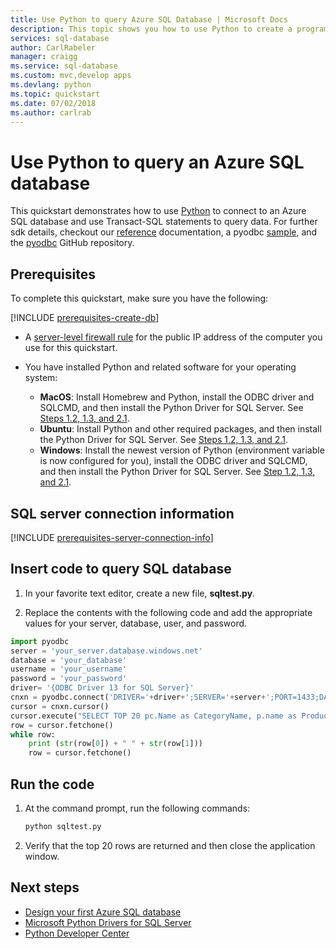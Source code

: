 ```yaml
---
title: Use Python to query Azure SQL Database | Microsoft Docs
description: This topic shows you how to use Python to create a program that connects to an Azure SQL Database and query it using Transact-SQL statements.
services: sql-database
author: CarlRabeler
manager: craigg
ms.service: sql-database
ms.custom: mvc,develop apps
ms.devlang: python
ms.topic: quickstart
ms.date: 07/02/2018
ms.author: carlrab
---
```

# Use Python to query an Azure SQL database

 This quickstart demonstrates how to use [Python](https://python.org) to connect to an Azure SQL database and use Transact-SQL statements to query data. For further sdk details, checkout our [reference](https://docs.microsoft.com/python/api/overview/azure/sql) documentation, a pyodbc [sample](https://github.com/mkleehammer/pyodbc/wiki/Getting-started), and the [pyodbc](https://github.com/mkleehammer/pyodbc/wiki/) GitHub repository.

## Prerequisites

To complete this quickstart, make sure you have the following:

[!INCLUDE [prerequisites-create-db](../../includes/sql-database-connect-query-prerequisites-create-db-includes.md)]

- A [server-level firewall rule](sql-database-get-started-portal.md#create-a-server-level-firewall-rule) for the public IP address of the computer you use for this quickstart.

- You have installed Python and related software for your operating system:

    - **MacOS**: Install Homebrew and Python, install the ODBC driver and SQLCMD, and then install the Python Driver for SQL Server. See [Steps 1.2, 1.3, and 2.1](https://www.microsoft.com/sql-server/developer-get-started/python/mac/).
    - **Ubuntu**:  Install Python and other required packages, and then install the Python Driver for SQL Server. See [Steps 1.2, 1.3, and 2.1](https://www.microsoft.com/sql-server/developer-get-started/python/ubuntu/).
    - **Windows**: Install the newest version of Python (environment variable is now configured for you), install the ODBC driver and SQLCMD, and then install the Python Driver for SQL Server. See [Step 1.2, 1.3, and 2.1](https://www.microsoft.com/sql-server/developer-get-started/python/windows/). 

## SQL server connection information

[!INCLUDE [prerequisites-server-connection-info](../../includes/sql-database-connect-query-prerequisites-server-connection-info-includes.md)]
    
## Insert code to query SQL database 

1. In your favorite text editor, create a new file, **sqltest.py**.  

2. Replace the contents with the following code and add the appropriate values for your server, database, user, and password.

```Python
import pyodbc
server = 'your_server.database.windows.net'
database = 'your_database'
username = 'your_username'
password = 'your_password'
driver= '{ODBC Driver 13 for SQL Server}'
cnxn = pyodbc.connect('DRIVER='+driver+';SERVER='+server+';PORT=1433;DATABASE='+database+';UID='+username+';PWD='+ password)
cursor = cnxn.cursor()
cursor.execute("SELECT TOP 20 pc.Name as CategoryName, p.name as ProductName FROM [SalesLT].[ProductCategory] pc JOIN [SalesLT].[Product] p ON pc.productcategoryid = p.productcategoryid")
row = cursor.fetchone()
while row:
    print (str(row[0]) + " " + str(row[1]))
    row = cursor.fetchone()
```

## Run the code

1. At the command prompt, run the following commands:

   ```Python
   python sqltest.py
   ```

2. Verify that the top 20 rows are returned and then close the application window.

## Next steps

- [Design your first Azure SQL database](sql-database-design-first-database.md)
- [Microsoft Python Drivers for SQL Server](https://docs.microsoft.com/sql/connect/python/python-driver-for-sql-server/)
- [Python Developer Center](https://azure.microsoft.com/develop/python/?v=17.23h)


